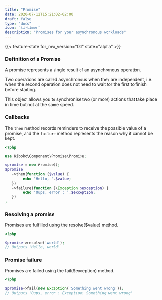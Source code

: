 ```yaml
---
title: "Promise"
date: 2020-07-12T15:21:02+02:00
draft: false
type: "docs"
icon: "ti-timer"
description: "Promises for your asynchronous workloads"
---
```


{{< feature-state for_mw_version="0.1" state="alpha" >}}

### Definition of a Promise
A promise represents a single result of an asynchronous operation.

Two operations are called asynchronous when they are independent, i.e. 
when the second operation does not need to wait for the first to finish before starting.

This object allows you to synchronise two (or more) actions that take place in time but not at the same speed.

### Callbacks
The `then` method records reminders to receive the possible value of a promise, and the `failure` method represents the reason why it cannot be kept.
```php
<?php 

use Kiboko\Component\Promise\Promise;

$promise = new Promise();
$promise
   ->then(function ($value) {
        echo "Hello, ".$value;
   })
   ->failure(function (\Exception $exception) {
        echo 'Oups, error : '.$exception;
   })
;
```
### Resolving a promise
Promises are fulfilled using the resolve($value) method.

```php
<?php

$promise->resolve('world');
// Outputs 'Hello, world'
```

### Promise failure
Promises are failed using the fail($exception) method.

```php
<?php

$promise->fail(new Exception('Something went wrong'));
// Outputs 'Oups, error : Exception: Something went wrong'
```
